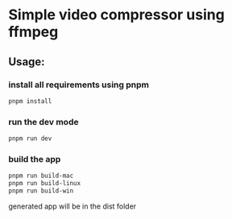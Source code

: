 # **Simple video compressor using ffmpeg**

## Usage:

### install all requirements using pnpm

```bash
pnpm install
```

### run the dev mode

```bash
pnpm run dev
```

### build the app

```bash
pnpm run build-mac
pnpm run build-linux
pnpm run build-win
```

generated app will be in the dist folder
